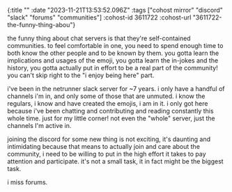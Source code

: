 {:title ""
 :date "2023-11-21T13:53:52.096Z"
 :tags ["cohost mirror" "discord" "slack" "forums" "communities"]
 :cohost-id 3611722
 :cohost-url "3611722-the-funny-thing-abou"}

the funny thing about chat servers is that they're self-contained communities. to feel comfortable in one, you need to spend enough time to both know the other people and to be known by them. you gotta learn the implications and usages of the emoji, you gotta learn the in-jokes and the history, you gotta actually put in effort to be a real part of the community! you can't skip right to the "i enjoy being here" part.

i've been in the netrunner slack server for ~7 years. i only have a handful of channels i'm in, and only some of those that are unmuted. i know the regulars, i know and have created the emojis, i am in it. i only got here because i've been chatting and contributing and reading constantly this whole time. just for my little corner! not even the "whole" server, just the channels I'm active in.

joining the discord for some new thing is not exciting, it's daunting and intimidating because that means to actually join and care about the community, i need to be willing to put in the high effort it takes to pay attention and participate. it's not a small task, it in fact might be the biggest task.

i miss forums.